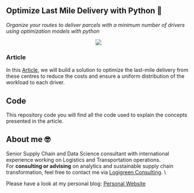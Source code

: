 ## Optimize Last Mile Delivery with Python 👷
*Organize your routes to deliver parcels with a minimum number of drivers using optimization models with python*


<p align="center">
  <img align="center" src="https://miro.medium.com/v2/resize:fit:1100/format:webp/1*da1Nzz8l5DgRVGvDd9d3nA.png">
</p>

### Article
In this [Article](https://medium.com/towards-data-science/optimize-e-commerce-last-mile-delivery-with-python-ab9ba37d214c), we will build a solution to optimize 
the last-mile delivery from these centres to reduce the costs and ensure a uniform distribution of the workload to each driver.


## Code
This repository code you will find all the code used to explain the concepts presented in the article.

## About me 🤓
Senior Supply Chain and Data Science consultant with international experience working on Logistics and Transportation operations. \
For **consulting or advising** on analytics and sustainable supply chain transformation, feel free to contact me via [Logigreen Consulting](https://www.logi-green.com/). \

Please have a look at my personal blog: [Personal Website](https://samirsaci.com)
